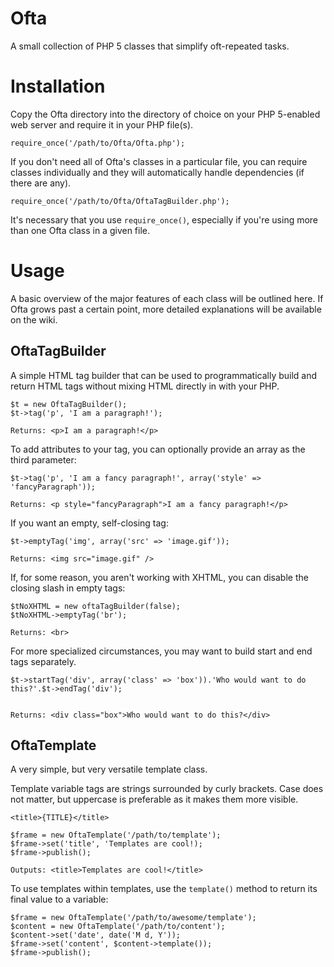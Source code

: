# Ofta

A small collection of PHP 5 classes that simplify oft-repeated tasks.

# Installation

Copy the Ofta directory into the directory of choice on your PHP 5-enabled web server and require it in your PHP file(s).

	require_once('/path/to/Ofta/Ofta.php');

If you don't need all of Ofta's classes in a particular file, you can require classes individually and they will automatically handle dependencies (if there are any).

	require_once('/path/to/Ofta/OftaTagBuilder.php');

It's necessary that you use `require_once()`, especially if you're using more than one Ofta class in a given file.

# Usage


A basic overview of the major features of each class will be outlined here. If Ofta grows past a certain point, more detailed explanations will be available on the wiki.

## OftaTagBuilder

A simple HTML tag builder that can be used to programmatically build and return HTML tags without mixing HTML directly in with your PHP.

	$t = new OftaTagBuilder();
	$t->tag('p', 'I am a paragraph!');
	
	Returns: <p>I am a paragraph!</p>

To add attributes to your tag, you can optionally provide an array as the third parameter:

	$t->tag('p', 'I am a fancy paragraph!', array('style' => 'fancyParagraph'));
	
	Returns: <p style="fancyParagraph">I am a fancy paragraph!</p>

If you want an empty, self-closing tag:

	$t->emptyTag('img', array('src' => 'image.gif'));
	
	Returns: <img src="image.gif" />

If, for some reason, you aren't working with XHTML, you can disable the closing slash in empty tags:

	$tNoXHTML = new oftaTagBuilder(false);
	$tNoXHTML->emptyTag('br');
	
	Returns: <br>

For more specialized circumstances, you may want to build start and end tags separately.

	$t->startTag('div', array('class' => 'box')).'Who would want to do this?'.$t->endTag('div');
	
	
	Returns: <div class="box">Who would want to do this?</div>

## OftaTemplate

A very simple, but very versatile template class.

Template variable tags are strings surrounded by curly brackets. Case does not matter, but uppercase is preferable as it makes them more visible.

	<title>{TITLE}</title>

	$frame = new OftaTemplate('/path/to/template');
	$frame->set('title', 'Templates are cool!);
	$frame->publish();
	
	Outputs: <title>Templates are cool!</title>

To use templates within templates, use the `template()` method to return its final value to a variable:

	$frame = new OftaTemplate('/path/to/awesome/template');
	$content = new OftaTemplate('/path/to/content');
	$content->set('date', date('M d, Y'));
	$frame->set('content', $content->template());
	$frame->publish();